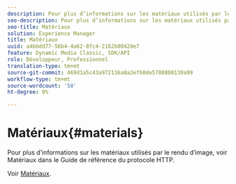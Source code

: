 ```yaml
---
description: Pour plus d’informations sur les matériaux utilisés par le rendu d’image, voir Matériaux dans le Guide de référence du protocole HTTP.
seo-description: Pour plus d’informations sur les matériaux utilisés par le rendu d’image, voir Matériaux dans le Guide de référence du protocole HTTP.
seo-title: Matériaux
solution: Experience Manager
title: Matériaux
uuid: a4bbdd77-56b4-4a62-8fc4-2162b00420e7
feature: Dynamic Media Classic, SDK/API
role: Développeur, Professionnel
translation-type: tm+mt
source-git-commit: 469d1a5c43a972116a8a2efb0de5708800130a99
workflow-type: tm+mt
source-wordcount: '58'
ht-degree: 0%

---
```



# Matériaux{#materials}

Pour plus d’informations sur les matériaux utilisés par le rendu d’image, voir Matériaux dans le Guide de référence du protocole HTTP.

Voir [Matériaux](../../../../../ir-api/http-protocol/image-rendering-api-ref/c-ir-http-protocol-ref/c-ir-http-protocol-syntax-and-features/c-ir-http-materials/c-ir-http-materials.md#concept-45af2ab5694b4cfdadf1211ce3f5ed0f).
